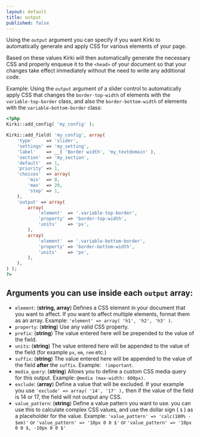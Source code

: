 ```yaml
---
layout: default
title: output
published: false
---
```



Using the `output` argument you can specify if you want Kirki to automatically generate and apply CSS for various elements of your page.

Based on these values Kirki will then automatically generate the necessary CSS and properly enqueue it to the `<head>` of your document so that your changes take effect immediately without the need to write any additional code.

Example: Using the `output` argument of a slider control to automatically apply CSS that changes the `border-top-width` of elements with the `variable-top-border` class, and also the `border-bottom-width` of elements with the `variable-bottom-border` class:

```php
<?php
Kirki::add_config( 'my_config' );

Kirki::add_field( 'my_config', array(
	'type'     => 'slider',
	'settings' => 'my_setting',
	'label'    => __( 'Border width', 'my_textdomain' ),
	'section'  => 'my_section',
	'default'  => 1,
	'priority' => 1,
	'choices'  => array(
		'min'  => 0,
		'max'  => 20,
		'step' => 1,
	),
	'output' => array(
		array(
			'element'  => '.variable-top-border',
			'property' => 'border-top-width',
			'units'    => 'px',
		),
		array(
			'element'  => '.variable-bottom-border',
			'property' => 'border-bottom-width',
			'units'    => 'px',
		),
	),
) );
?>
```

## Arguments you can use inside each `output` array:

* `element`: (**string, array**) Defines a CSS element in your document that you want to affect. If you want to affect multiple elements, format them as an array. Example: `'element' => array( 'h1', 'h2', 'h3' )`.
* `property`: (**string**) Use any valid CSS property.
* `prefix`: (**string**) The value entered here will be prepended to the value of the field.
* `units`: (**string**) The value entered here will be appended to the value of the field (for example `px`, `em`, `rem` etc.)
* `suffix`: (**string**) The value entered here will be appended to the value of the field **after** the `suffix`. Example: ` !important`.
* `media_query`: (**string**) Allows you to define a custom CSS media query for this output. Example: `@media (max-width: 600px)`.
* `exclude`: (**array**) Define a value that will be excluded. If your example you use `'exclude' => array( '14', '17' ),` then if the value of the field is 14 or 17, the field will not output any CSS.
* `value_pattern`: (**string**) Define a value pattern you want to use. you can use this to calculate complex CSS values, and use the dollar sign ( `$` ) as a placeholder for the value. Example: `'value_pattern' => 'calc(100% - $em)'` or `'value_pattern' => '10px 0 0 $'` or `'value_pattern' => '10px 0 0 $, -10px 0 0 $'`
